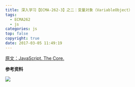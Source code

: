 ```yaml
---
title: 深入学习【ECMA-262-3】之二：变量对象（VariableObject）
tags:
  - ECMA262
  - js
categories: js
top: false
copyright: true
date: 2017-03-05 11:49:19
---
```

[原文：JavaScript. The Core.](http://dmitrysoshnikov.com/ecmascript/javascript-the-core/)
<!--more-->

**参考资料**
[]()

![](http://oankigr4l.bkt.clouddn.com/wexin.png)